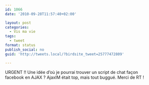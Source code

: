 ```yaml
---
id: 1066
date: '2010-09-28T11:57:40+02:00'

layout: post
categories:
  - Vis ma vie
tags:
  - tweet
format: status
publish_social: no
guid: 'http://tweets.local/?birdsite_tweet=25777472809'

---
```


URGENT !! Une idée d’où je pourrai trouver un script de chat façon facebook en AJAX ? AjaxIM était top, mais tout buggué. Merci de RT !